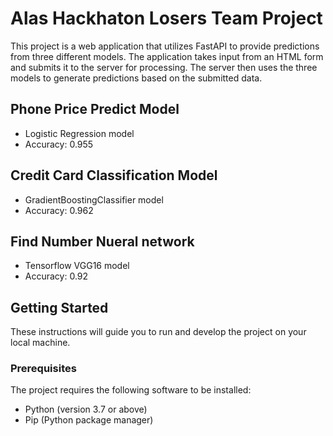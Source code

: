 # Alas Hackhaton Losers Team Project 

This project is a web application that utilizes FastAPI to provide predictions from three different models. The application takes input from an HTML form and submits it to the server for processing. The server then uses the three models to generate predictions based on the submitted data.

## Phone Price Predict Model

- Logistic Regression model
- Accuracy: 0.955

## Credit Card Classification Model

- GradientBoostingClassifier model
- Accuracy: 0.962


## Find Number Nueral network

- Tensorflow VGG16 model
- Accuracy: 0.92

## Getting Started

These instructions will guide you to run and develop the project on your local machine.

### Prerequisites

The project requires the following software to be installed:

- Python (version 3.7 or above)
- Pip (Python package manager)



